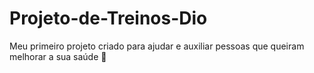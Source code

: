 # Projeto-de-Treinos-Dio
Meu primeiro projeto criado para ajudar e auxiliar pessoas que queiram melhorar a sua saúde 💪
